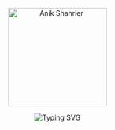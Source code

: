 <p align="center">
  <a href="https://github.com/AnikShahrier">
    <img src="https://raw.githubusercontent.com/AnikShahrier/profileimage/main/circular_image.png" alt="Anik Shahrier" width="200" />
  </a>
</p>

<p align="center">
  <a href="https://git.io/typing-svg">
    <img src="https://readme-typing-svg.demolab.com?font=Fira+Code&pause=1000&color=F70000&background=FFFFFF00&center=true&vCenter=true&width=435&lines=Always+learning+new+things;Full+Stack+web+developer;Experienced+UI+%2F+UX+designer;Currently+working+at+Softvence+Agency" alt="Typing SVG" />
  </a>
</p>
